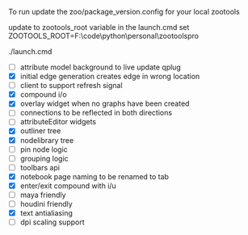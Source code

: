 To run 
update the zoo/package_version.config for your local zootools

update to zootools_root variable in the launch.cmd 
set ZOOTOOLS_ROOT=F:\code\python\personal\zootoolspro

./launch.cmd



 - [ ] attribute model background to live update qplug
 - [X] initial edge generation creates edge in wrong location
 - [ ] client to support refresh signal
 - [x] compound i/o
 - [X] overlay widget when no graphs have been created
 - [ ] connections to be reflected in both directions
 - [ ] attributeEditor widgets 
 - [X] outliner tree
 - [X] nodelibrary tree
 - [ ] pin node logic
 - [ ] grouping logic
 - [ ] toolbars api
 - [X] notebook page naming to be renamed to tab
 - [X] enter/exit compound with i/u
 - [ ] maya friendly
 - [ ] houdini friendly
 - [X] text antialiasing
 - [ ] dpi scaling support